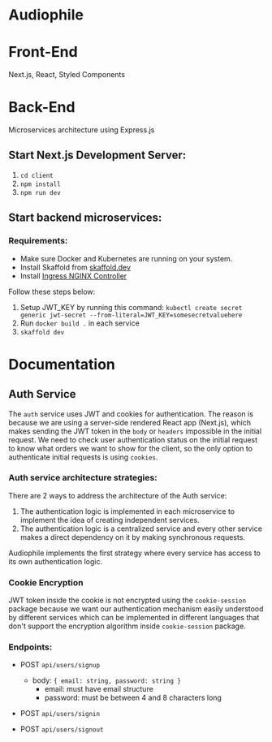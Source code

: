 # Audiophile

# Front-End
Next.js, React, Styled Components

# Back-End
Microservices architecture using Express.js

## Start Next.js Development Server:
1. `cd client`
2. `npm install`
3. `npm run dev`

## Start backend microservices:
### Requirements:
- Make sure Docker and Kubernetes are running on your system.
- Install Skaffold from [skaffold.dev](https://skaffold.dev/docs/install/#standalone-binary)
- Install [Ingress NGINX Controller](https://kubernetes.github.io/ingress-nginx/deploy/#quick-start)
 
Follow these steps below:

1. Setup JWT_KEY by running this command: `kubectl create secret generic jwt-secret --from-literal=JWT_KEY=somesecretvaluehere`
2. Run `docker build .` in each service
3. `skaffold dev`

# Documentation

## Auth Service
The `auth` service uses JWT and cookies for authentication. The reason is because we are using a server-side rendered React app (Next.js), which makes sending the JWT token in the `body` or `headers` impossible in the initial request. We need to check user authentication status on the initial request to know what orders we want to show for the client, so the only option to authenticate initial requests is using `cookies`.

### Auth service architecture strategies:
There are 2 ways to address the architecture of the Auth service:
1. The authentication logic is implemented in each microservice to implement the idea of creating independent services.
2. The authentication logic is a centralized service and every other service makes a direct dependency on it by making synchronous requests.

Audiophile implements the first strategy where every service has access to its own authentication logic.

### Cookie Encryption
JWT token inside the cookie is not encrypted using the `cookie-session` package because we want our authentication mechanism easily understood by different services which can be implemented in different languages that don't support the encryption algorithm inside `cookie-session` package.

### Endpoints:
- POST `api/users/signup`
  - body: `{ email: string, password: string }`
    - email: must have email structure
    - password: must be between 4 and 8 characters long
 
- POST `api/users/signin`

- POST `api/users/signout`

